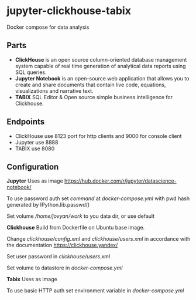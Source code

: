 # jupyter-clickhouse-tabix
Docker compose for data analysis

Parts
---
- **ClickHouse** is an open source column-oriented database management system capable of real time generation of analytical data reports using SQL queries.
- **Jupyter Notebook** is an open-source web application that allows you to create and share documents that contain live code, equations, visualizations and narrative text.
- **TABIX** SQL Editor & Open source simple business intelligence for Clickhouse.

Endpoints
---
- ClickHouse use 8123 port for http clients and 9000 for console client
- Jupyter use 8888
- TABIX use 8080

Configuration
---
**Jupyter**
Uses as image https://hub.docker.com/r/jupyter/datascience-notebook/

To use password auth set *command* at *docker-compose.yml* with pwd hash generated by IPython.lib.passwd()

Set volume */home/jovyan/work* to you data dir, or use default

**Clickhouse**
Build from Dockerfile on Ubuntu base image.

Change *clickhouse/config.xml* and *clickhouse/users.xml* in accordance with the documentation https://clickhouse.yandex/

Set user password in *clickhouse/users.xml*

Set volume to datastore in *docker-compose.yml*

**Tabix**
Uses as image

To use basic HTTP auth set environment variable in *docker-compose.yml*